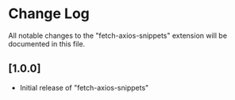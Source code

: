# Change Log

All notable changes to the "fetch-axios-snippets" extension will be documented in this file.

## [1.0.0]

- Initial release of "fetch-axios-snippets"